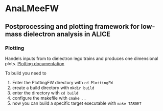 # AnaLMeeFW

## Postprocessing and plotting framework for low-mass dielectron analysis in ALICE

### Plotting

Handels inputs from to dielectron lego trains and produces one dimensional plots.
[Plotting documentation](https://github.com/hscheid/LMeeAnaFW/tree/main/PlottingFW/README.md)

To build you need to
1. Enter the PlottingFW directory with `cd PlottingFW`
2. create a build directory with `mkdir build`
3. enter the directory with `cd build`
4. configure the makefile with `cmake ..`
5. now you can build a specific target executable with `make TARGET`
